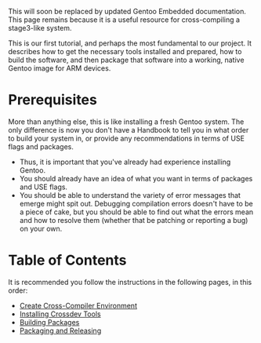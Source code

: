 This will soon be replaced by updated Gentoo Embedded documentation. This page remains because it is a useful resource for cross-compiling a stage3-like system.

This is our first tutorial, and perhaps the most fundamental to our project. It describes how to get the necessary tools installed and prepared, how to build the software, and then package that software into a working, native Gentoo image for ARM devices.

Prerequisites
=============
More than anything else, this is like installing a fresh Gentoo system. The only difference is now you don't have a Handbook to tell you in what order to build your system in, or provide any recommendations in terms of USE flags and packages.

* Thus, it is important that you've already had experience installing Gentoo.
* You should already have an idea of what you want in terms of packages and USE flags.
* You should be able to understand the variety of error messages that emerge might spit out. Debugging compilation errors doesn't have to be a piece of cake, but you should be able to find out what the errors mean and how to resolve them (whether that be patching or reporting a bug) on your own.

Table of Contents
=================
It is recommended you follow the instructions in the following pages, in this order:
* [Create Cross-Compiler Environment](create-cross-compiler-environment.md)
* [Installing Crossdev Tools](installing-crossdev-tools.md)
* [Building Packages](building-packages.md)
* [Packaging and Releasing](packaging-and-releasing.md)